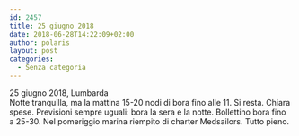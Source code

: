 ```yaml
---
id: 2457
title: 25 giugno 2018
date: 2018-06-28T14:22:09+02:00
author: polaris
layout: post
categories:
  - Senza categoria
---
```

25 giugno 2018, Lumbarda  
Notte tranquilla, ma la mattina 15-20 nodi di bora fino alle 11. Si resta. Chiara spese. Previsioni sempre uguali: bora la sera e la notte. Bollettino bora fino a 25-30. Nel pomeriggio marina riempito di charter Medsailors. Tutto pieno.